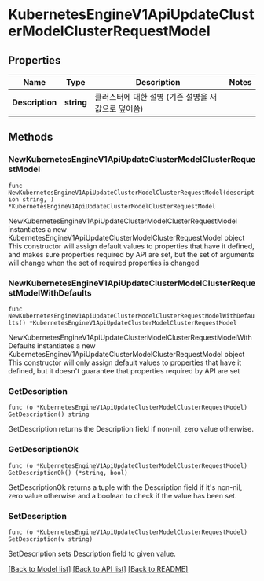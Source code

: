 # KubernetesEngineV1ApiUpdateClusterModelClusterRequestModel

## Properties

Name | Type | Description | Notes
------------ | ------------- | ------------- | -------------
**Description** | **string** | 클러스터에 대한 설명 (기존 설명을 새 값으로 덮어씀) | 

## Methods

### NewKubernetesEngineV1ApiUpdateClusterModelClusterRequestModel

`func NewKubernetesEngineV1ApiUpdateClusterModelClusterRequestModel(description string, ) *KubernetesEngineV1ApiUpdateClusterModelClusterRequestModel`

NewKubernetesEngineV1ApiUpdateClusterModelClusterRequestModel instantiates a new KubernetesEngineV1ApiUpdateClusterModelClusterRequestModel object
This constructor will assign default values to properties that have it defined,
and makes sure properties required by API are set, but the set of arguments
will change when the set of required properties is changed

### NewKubernetesEngineV1ApiUpdateClusterModelClusterRequestModelWithDefaults

`func NewKubernetesEngineV1ApiUpdateClusterModelClusterRequestModelWithDefaults() *KubernetesEngineV1ApiUpdateClusterModelClusterRequestModel`

NewKubernetesEngineV1ApiUpdateClusterModelClusterRequestModelWithDefaults instantiates a new KubernetesEngineV1ApiUpdateClusterModelClusterRequestModel object
This constructor will only assign default values to properties that have it defined,
but it doesn't guarantee that properties required by API are set

### GetDescription

`func (o *KubernetesEngineV1ApiUpdateClusterModelClusterRequestModel) GetDescription() string`

GetDescription returns the Description field if non-nil, zero value otherwise.

### GetDescriptionOk

`func (o *KubernetesEngineV1ApiUpdateClusterModelClusterRequestModel) GetDescriptionOk() (*string, bool)`

GetDescriptionOk returns a tuple with the Description field if it's non-nil, zero value otherwise
and a boolean to check if the value has been set.

### SetDescription

`func (o *KubernetesEngineV1ApiUpdateClusterModelClusterRequestModel) SetDescription(v string)`

SetDescription sets Description field to given value.



[[Back to Model list]](../README.md#documentation-for-models) [[Back to API list]](../README.md#documentation-for-api-endpoints) [[Back to README]](../README.md)


